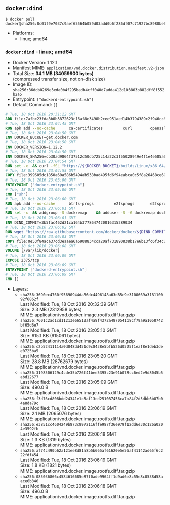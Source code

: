 ## `docker:dind`

```console
$ docker pull docker@sha256:8c01f9e7037c9aef65564b059d03add0b6f286df07c71927bc8980be6cf996a9
```

-	Platforms:
	-	linux; amd64

### `docker:dind` - linux; amd64

-	Docker Version: 1.12.1
-	Manifest MIME: `application/vnd.docker.distribution.manifest.v2+json`
-	Total Size: **34.1 MB (34059900 bytes)**  
	(compressed transfer size, not on-disk size)
-	Image ID: `sha256:36ddb0269e3eda0b4f295badb4cff040d7adda412d103803b882dff8f552b2a5`
-	Entrypoint: `["dockerd-entrypoint.sh"]`
-	Default Command: `[]`

```dockerfile
# Tue, 18 Oct 2016 20:31:22 GMT
ADD file:7afbc23fda8b0b3872623c16af8e3490b2cee951aed14b3794389c2f946cc8c7 in / 
# Tue, 18 Oct 2016 23:04:45 GMT
RUN apk add --no-cache 		ca-certificates 		curl 		openssl
# Tue, 18 Oct 2016 23:04:50 GMT
ENV DOCKER_BUCKET=get.docker.com
# Tue, 18 Oct 2016 23:04:50 GMT
ENV DOCKER_VERSION=1.12.2
# Tue, 18 Oct 2016 23:04:50 GMT
ENV DOCKER_SHA256=cb30ad9864f37512c50db725c14a22c3f55028949e4f1e4e585a6b3c624c4b0e
# Tue, 18 Oct 2016 23:04:54 GMT
RUN set -x 	&& curl -fSL "https://${DOCKER_BUCKET}/builds/Linux/x86_64/docker-${DOCKER_VERSION}.tgz" -o docker.tgz 	&& echo "${DOCKER_SHA256} *docker.tgz" | sha256sum -c - 	&& tar -xzvf docker.tgz 	&& mv docker/* /usr/local/bin/ 	&& rmdir docker 	&& rm docker.tgz 	&& docker -v
# Tue, 18 Oct 2016 23:04:55 GMT
COPY file:399605dc1850a60a586b5494ab538bad495fd6f94eabca0c5f8a26468ce6030f in /usr/local/bin/ 
# Tue, 18 Oct 2016 23:05:00 GMT
ENTRYPOINT ["docker-entrypoint.sh"]
# Tue, 18 Oct 2016 23:05:00 GMT
CMD ["sh"]
# Tue, 18 Oct 2016 23:06:00 GMT
RUN apk add --no-cache 		btrfs-progs 		e2fsprogs 		e2fsprogs-extra 		iptables 		xfsprogs 		xz
# Tue, 18 Oct 2016 23:06:01 GMT
RUN set -x 	&& addgroup -S dockremap 	&& adduser -S -G dockremap dockremap 	&& echo 'dockremap:165536:65536' >> /etc/subuid 	&& echo 'dockremap:165536:65536' >> /etc/subgid
# Tue, 18 Oct 2016 23:06:01 GMT
ENV DIND_COMMIT=3b5fac462d21ca164b3778647420016315289034
# Tue, 18 Oct 2016 23:06:02 GMT
RUN wget "https://raw.githubusercontent.com/docker/docker/${DIND_COMMIT}/hack/dind" -O /usr/local/bin/dind 	&& chmod +x /usr/local/bin/dind
# Tue, 18 Oct 2016 23:06:03 GMT
COPY file:0e53f84aca37cd3eaaea6a6908834cca20af731890838b17e6b13fc6f34c20b3 in /usr/local/bin/ 
# Tue, 18 Oct 2016 23:06:08 GMT
VOLUME [/var/lib/docker]
# Tue, 18 Oct 2016 23:06:09 GMT
EXPOSE 2375/tcp
# Tue, 18 Oct 2016 23:06:09 GMT
ENTRYPOINT ["dockerd-entrypoint.sh"]
# Tue, 18 Oct 2016 23:06:09 GMT
CMD []
```

-	Layers:
	-	`sha256:3690ec4760f95690944da86dc4496148a63d85c9e3100669a318110092f6862f`  
		Last Modified: Tue, 18 Oct 2016 20:32:39 GMT  
		Size: 2.3 MB (2312958 bytes)  
		MIME: application/vnd.docker.image.rootfs.diff.tar.gzip
	-	`sha256:7601c2ad1cd11213e66512af4a8f4372a4870541b8cf79a9a1058742bf65d6e7`  
		Last Modified: Tue, 18 Oct 2016 23:05:10 GMT  
		Size: 915.1 KB (915061 bytes)  
		MIME: application/vnd.docker.image.rootfs.diff.tar.gzip
	-	`sha256:c2b52411114a0d048dd451d9c8438e5bfb526d0525f1eaf8e1deb3dee0725ba5`  
		Last Modified: Tue, 18 Oct 2016 23:05:20 GMT  
		Size: 28.8 MB (28762679 bytes)  
		MIME: application/vnd.docker.image.rootfs.diff.tar.gzip
	-	`sha256:3198506129c4cde35b726f41bee5395c23e91b078cc6ed2e9d8045b5abd12677`  
		Last Modified: Tue, 18 Oct 2016 23:05:09 GMT  
		Size: 490.0 B  
		MIME: application/vnd.docker.image.rootfs.diff.tar.gzip
	-	`sha256:f3d76cd808bdd24341e1c5af13cd251087456ca7b84f2d5dbb6b87b04a8da79c`  
		Last Modified: Tue, 18 Oct 2016 23:06:19 GMT  
		Size: 2.1 MB (2065076 bytes)  
		MIME: application/vnd.docker.image.rootfs.diff.tar.gzip
	-	`sha256:e3851cc4604249b873c8972116ffe987f36e979f12dd6e30c126a0204e3592fb`  
		Last Modified: Tue, 18 Oct 2016 23:06:18 GMT  
		Size: 1.3 KB (1319 bytes)  
		MIME: application/vnd.docker.image.rootfs.diff.tar.gzip
	-	`sha256:af74c490b62a121ee8d81a8b5b665af61620e5e56af41142ad65f6c222fdf454`  
		Last Modified: Tue, 18 Oct 2016 23:06:19 GMT  
		Size: 1.8 KB (1821 bytes)  
		MIME: application/vnd.docker.image.rootfs.diff.tar.gzip
	-	`sha256:085036866c4584616685e87f0ade9964ff1d9ad6e8c55e8c0538d58aace6b346`  
		Last Modified: Tue, 18 Oct 2016 23:06:18 GMT  
		Size: 496.0 B  
		MIME: application/vnd.docker.image.rootfs.diff.tar.gzip
